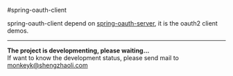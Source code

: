 #spring-oauth-client

<div>
  spring-oauth-client depend on <a href="http://git.oschina.net/shengzhao/spring-oauth-server">spring-oauth-server</a>,
  it is the oauth2 client demos.
</div>

<hr/>

<div>
  <strong>The project is developmenting, please waiting...</strong>
  <br/>
  If want to know the development status, please send mail to <a href="mailto:monkeyk@shengzhaoli.com">monkeyk@shengzhaoli.com</a>
</div>


